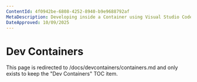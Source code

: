 ```yaml
---
ContentId: 4f0942be-6808-4252-8940-b9e9688792af
MetaDescription: Developing inside a Container using Visual Studio Code Remote Development
DateApproved: 10/09/2025
---
```

# Dev Containers

This page is redirected to /docs/devcontainers/containers.md and only exists to keep the "Dev Containers" TOC item.
